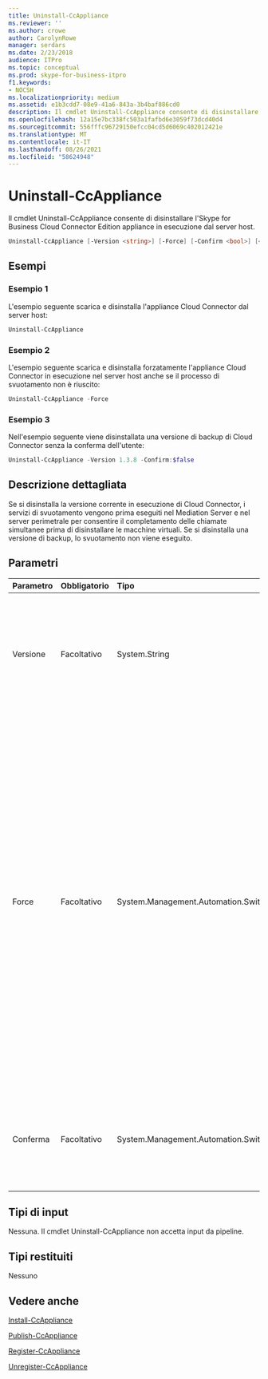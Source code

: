 ```yaml
---
title: Uninstall-CcAppliance
ms.reviewer: ''
ms.author: crowe
author: CarolynRowe
manager: serdars
ms.date: 2/23/2018
audience: ITPro
ms.topic: conceptual
ms.prod: skype-for-business-itpro
f1.keywords:
- NOCSH
ms.localizationpriority: medium
ms.assetid: e1b3cdd7-08e9-41a6-843a-3b4baf886cd0
description: Il cmdlet Uninstall-CcAppliance consente di disinstallare l'Skype for Business Cloud Connector Edition appliance in esecuzione dal server host.
ms.openlocfilehash: 12a15e7bc338fc503a1fafbd6e3059f73dcd40d4
ms.sourcegitcommit: 556fffc96729150efcc04cd5d6069c402012421e
ms.translationtype: MT
ms.contentlocale: it-IT
ms.lasthandoff: 08/26/2021
ms.locfileid: "58624948"
---
```

# <a name="uninstall-ccappliance"></a>Uninstall-CcAppliance
 
Il cmdlet Uninstall-CcAppliance consente di disinstallare l'Skype for Business Cloud Connector Edition appliance in esecuzione dal server host. 
  
```powershell
Uninstall-CcAppliance [-Version <string>] [-Force] [-Confirm <bool>] [<CommonParameters>]
```

## <a name="examples"></a>Esempi
<a name="Examples"> </a>

### <a name="example-1"></a>Esempio 1

L'esempio seguente scarica e disinstalla l'appliance Cloud Connector dal server host:
  
```powershell
Uninstall-CcAppliance
```

### <a name="example-2"></a>Esempio 2

L'esempio seguente scarica e disinstalla forzatamente l'appliance Cloud Connector in esecuzione nel server host anche se il processo di svuotamento non è riuscito:
  
```powershell
Uninstall-CcAppliance -Force
```

### <a name="example-3"></a>Esempio 3

Nell'esempio seguente viene disinstallata una versione di backup di Cloud Connector senza la conferma dell'utente:
  
```powershell
Uninstall-CcAppliance -Version 1.3.8 -Confirm:$false
```

## <a name="detailed-description"></a>Descrizione dettagliata
<a name="DetailedDescription"> </a>

Se si disinstalla la versione corrente in esecuzione di Cloud Connector, i servizi di svuotamento vengono prima eseguiti nel Mediation Server e nel server perimetrale per consentire il completamento delle chiamate simultanee prima di disinstallare le macchine virtuali. Se si disinstalla una versione di backup, lo svuotamento non viene eseguito.
  
## <a name="parameters"></a>Parametri
<a name="DetailedDescription"> </a>

|**Parametro**|**Obbligatorio**|**Tipo**|**Descrizione**|
|:-----|:-----|:-----|:-----|
| Versione <br/> | Facoltativo <br/> |System.String  <br/> | Versione di Cloud Connector che verrà disinstallata dal server host. Se non specificato, disinstallare la versione in esecuzione corrente. <br/> |
|Force  <br/> |Facoltativo  <br/> |System.Management.Automation.SwitchParameter  <br/> |Se si disinstalla la versione in esecuzione corrente, tentare di svuotare i server nel Mediation Server e nel server perimetrale prima di disinstallare le macchine virtuali. Se si specifica l'opzione "Force", anche in caso di errore dei servizi di svuotamento, le macchine virtuali verranno disinstallate. Questo parametro viene utilizzato solo per disinstallare la versione in esecuzione corrente.  <br/> |
|Conferma  <br/> |Facoltativo  <br/> |System.Management.Automation.SwitchParameter  <br/> |Chiedere la conferma dell'utente per disinstallare le macchine virtuali. Il valore predefinito è TRUE.  <br/> |
   
## <a name="input-types"></a>Tipi di input
<a name="InputTypes"> </a>

Nessuna. Il cmdlet Uninstall-CcAppliance non accetta input da pipeline.
  
## <a name="return-types"></a>Tipi restituiti
<a name="ReturnTypes"> </a>

Nessuno
  
## <a name="see-also"></a>Vedere anche
<a name="ReturnTypes"> </a>

[Install-CcAppliance](install-ccappliance.md)
  
[Publish-CcAppliance](publish-ccappliance.md)
  
[Register-CcAppliance](register-ccappliance.md)
  
[Unregister-CcAppliance](unregister-ccappliance.md)
  

